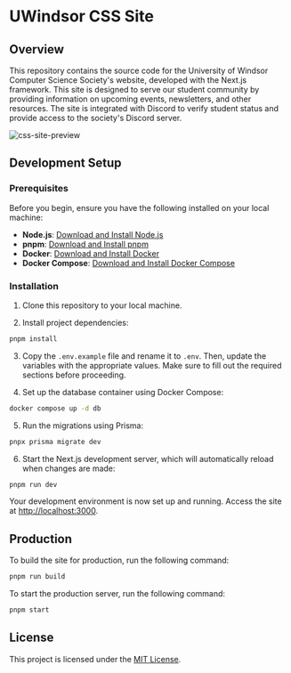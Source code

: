 # UWindsor CSS Site

## Overview

This repository contains the source code for the University of Windsor Computer Science Society's website, developed with the Next.js framework. This site is designed to serve our student community by providing information on upcoming events, newsletters, and other resources. The site is integrated with Discord to verify student status and provide access to the society's Discord server.

![css-site-preview](https://github.com/uwindsorcss/css-site/assets/60056206/cc065bad-660a-462a-94ca-7bacfc022a53)

## Development Setup

### Prerequisites

Before you begin, ensure you have the following installed on your local machine:

- **Node.js**: [Download and Install Node.js](https://nodejs.org/)
- **pnpm**: [Download and Install pnpm](https://pnpm.io/installation)
- **Docker**: [Download and Install Docker](https://www.docker.com/)
- **Docker Compose**: [Download and Install Docker Compose](https://docs.docker.com/compose/install/)

### Installation

1. Clone this repository to your local machine.

2. Install project dependencies:

```bash
pnpm install
```

3. Copy the `.env.example` file and rename it to `.env`. Then, update the variables with the appropriate values. Make sure to fill out the required sections before proceeding.

4. Set up the database container using Docker Compose:

```bash
docker compose up -d db
```

5. Run the migrations using Prisma:

```bash
pnpx prisma migrate dev
```

6. Start the Next.js development server, which will automatically reload when changes are made:

```bash
pnpm run dev
```

Your development environment is now set up and running. Access the site at [http://localhost:3000](http://localhost:3000).

## Production

To build the site for production, run the following command:

```bash
pnpm run build
```

To start the production server, run the following command:

```bash
pnpm start
```

## License

This project is licensed under the [MIT License](LICENSE).
